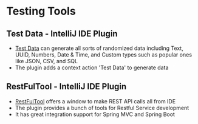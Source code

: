 # Testing Tools

## Test Data - IntelliJ IDE Plugin

- [Test Data](https://plugins.jetbrains.com/plugin/16873-test-data) can generate all sorts of randomized data including
  Text, UUID, Numbers, Date & Time, and Custom types such as popular ones like JSON, CSV, and SQL
- The plugin adds a context action 'Test Data' to generate data

## RestFulTool - IntelliJ IDE Plugin

- [RestFulTool](https://plugins.jetbrains.com/plugin/14280-restful-tool) offers a window to make REST API calls all from
  IDE
- The plugin provides a bunch of tools for Restful Service development
- It has great integration support for Spring MVC and Spring Boot